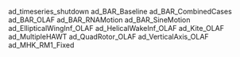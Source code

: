 ad_timeseries_shutdown
ad_BAR_Baseline
ad_BAR_CombinedCases
ad_BAR_OLAF
ad_BAR_RNAMotion
ad_BAR_SineMotion
ad_EllipticalWingInf_OLAF
ad_HelicalWakeInf_OLAF
ad_Kite_OLAF
ad_MultipleHAWT
ad_QuadRotor_OLAF
ad_VerticalAxis_OLAF
ad_MHK_RM1_Fixed
